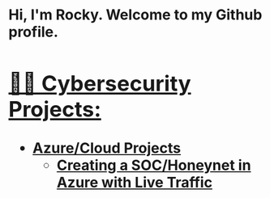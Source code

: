 <h1>Hi, I'm Rocky. Welcome to my Github profile. <br/><a href="https://github.com/TechRockyP">

<h2>👨‍💻 Cybersecurity Projects:</h2>

- <b>Azure/Cloud Projects</b>
  - [Creating a SOC/Honeynet in Azure with Live Traffic](https://github.com/TechRockyP/Azure-SOC)



<!--
** is a ✨ _special_ ✨ repository because its `README.md` (this file) appears on your GitHub profile.

Here are some ideas to get you started:

- 🔭 I’m currently working on ...
- 🌱 I’m currently learning ...
- 👯 I’m looking to collaborate on ...
- 🤔 I’m looking for help with ...
- 💬 Ask me about ...
- 📫 How to reach me: ...
- 😄 Pronouns: ...
- ⚡ Fun fact: ...
-->
